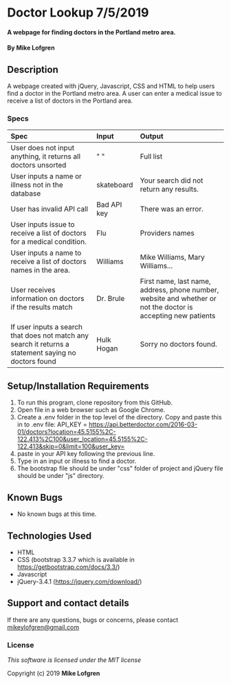 # Doctor Lookup 7/5/2019

#### A webpage for finding doctors in the Portland metro area.

#### By **Mike Lofgren**

## Description

A webpage created with jQuery, Javascript, CSS and HTML to help users find a doctor in the Portland metro area.
A user can enter a medical issue to receive a list of doctors in the Portland area.

### Specs
| Spec                                    | Input                            | Output                                    |
| :---------------------------------------| :------------------------------- | :---------------------------------------- |
| User does not input anything, it returns all doctors unsorted | " "        | Full list                                 |
| User inputs a name or illness not in the database| skateboard              | Your search did not return any results.   |
| User has invalid API call                 |Bad API key                     | There was an error.                       |
| User inputs issue to receive a list of doctors for a medical condition.  |Flu  |Providers names                        |
| User inputs a name to receive a list of doctors names in the area.     | Williams |Mike Williams, Mary Williams...     |
| User receives information on doctors if the results match| Dr. Brule |First name, last name, address, phone number, website and whether or not the doctor is accepting new patients|
| If user inputs a search that does not match any search it returns a statement saying no doctors found        |Hulk Hogan                       | Sorry no doctors found.                           |

## Setup/Installation Requirements

1. To run this program, clone repository from this GitHub.
2. Open file in a web browser such as Google Chrome.
3. Create a .env folder in the top level of the directory. Copy and paste this in to .env file: API_KEY = https://api.betterdoctor.com/2016-03-01/doctors?location=45.5155%2C-122.413%2C100&user_location=45.5155%2C-122.413&skip=0&limit=100&user_key=
4. paste in your API key following the previous line.
5. Type in an input or illness to find a doctor.
6. The bootstrap file should be under "css" folder of project and jQuery file should be under "js" directory.

## Known Bugs
* No known bugs at this time.

## Technologies Used
  * HTML
  * CSS (bootstrap 3.3.7 which is available in https://getbootstrap.com/docs/3.3/)
  * Javascript
  * jQuery-3.4.1 (https://jquery.com/download/)

## Support and contact details

If there are any questions, bugs or concerns, please contact mikeylofgren@gmail.com

### License

*This software is licensed under the MIT license*

Copyright (c) 2019 **Mike Lofgren**

